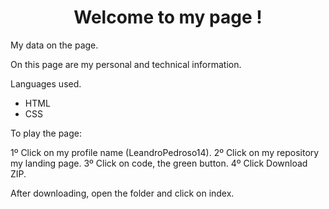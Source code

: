 <h1 align ="center"> Welcome to my page ! </h1>
My data on the page.

On this page are my personal and technical information.

Languages used.

- HTML
- CSS

To play the page:

1º Click on my profile name (LeandroPedroso14).
2º Click on my repository my landing page.
3º Click on code, the green button.
4º Click Download ZIP.

After downloading, open the folder and click on index.

